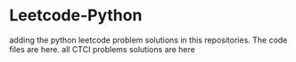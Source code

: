 # Leetcode-Python
adding the python leetcode problem solutions in this repositories. 
The code files are here.
all CTCI problems solutions are here



















































































































































































































































































































































































































































































































































































































































































































































































































































































































































































































































































































































































































































































































































